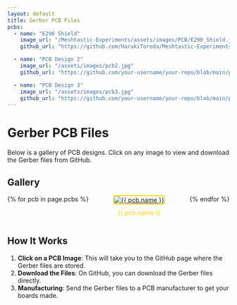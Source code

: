 ```yaml
---
layout: default
title: Gerber PCB Files
pcbs:
  - name: "E290 Shield"
    image_url: "/Meshtastic-Experiments/assets/images/PCB/E290_Shield.jpg"
    github_url: "https://github.com/HarukiToreda/Meshtastic-Experiments/tree/main/PCB-Projects/E290-Shield"

  - name: "PCB Design 2"
    image_url: "/assets/images/pcb2.jpg"
    github_url: "https://github.com/your-username/your-repo/blob/main/path/to/pcb2/files"

  - name: "PCB Design 3"
    image_url: "/assets/images/pcb3.jpg"
    github_url: "https://github.com/your-username/your-repo/blob/main/path/to/pcb3/files"
---
```


# Gerber PCB Files

Below is a gallery of PCB designs. Click on any image to view and download the Gerber files from GitHub.

## Gallery

<div class="gallery">
  {% for pcb in page.pcbs %}
    <div class="gallery-item">
      <a href="{{ pcb.github_url }}" target="_blank">
        <img src="{{ pcb.image_url }}" alt="{{ pcb.name }}">
      </a>
      <p>{{ pcb.name }}</p>
    </div>
  {% endfor %}
</div>

## How It Works

1. **Click on a PCB Image**: This will take you to the GitHub page where the Gerber files are stored.
2. **Download the Files**: On GitHub, you can download the Gerber files directly.
3. **Manufacturing**: Send the Gerber files to a PCB manufacturer to get your boards made.

<style>
  .gallery {
    display: flex;
    flex-wrap: wrap;
    gap: 20px;
  }
  .gallery-item {
    flex: 1 1 calc(33.333% - 40px);
    box-sizing: border-box;
    text-align: center;
  }
  .gallery-item img {
    max-width: 100%;
    height: auto;
    border: 2px solid #FFD700;
    border-radius: 5px;
  }
  .gallery-item p {
    margin-top: 10px;
    font-size: 14px;
    color: #FFD700;
  }
</style>
